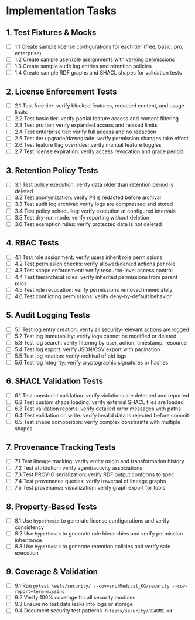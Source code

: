 # Implementation Tasks

## 1. Test Fixtures & Mocks

- [ ] 1.1 Create sample license configurations for each tier (free, basic, pro, enterprise)
- [ ] 1.2 Create sample user/role assignments with varying permissions
- [ ] 1.3 Create sample audit log entries and retention policies
- [ ] 1.4 Create sample RDF graphs and SHACL shapes for validation tests

## 2. License Enforcement Tests

- [ ] 2.1 Test free tier: verify blocked features, redacted content, and usage limits
- [ ] 2.2 Test basic tier: verify partial feature access and content filtering
- [ ] 2.3 Test pro tier: verify expanded access and relaxed limits
- [ ] 2.4 Test enterprise tier: verify full access and no redaction
- [ ] 2.5 Test tier upgrade/downgrade: verify permission changes take effect
- [ ] 2.6 Test feature flag overrides: verify manual feature toggles
- [ ] 2.7 Test license expiration: verify access revocation and grace period

## 3. Retention Policy Tests

- [ ] 3.1 Test policy execution: verify data older than retention period is deleted
- [ ] 3.2 Test anonymization: verify PII is redacted before archival
- [ ] 3.3 Test audit log archival: verify logs are compressed and stored
- [ ] 3.4 Test policy scheduling: verify execution at configured intervals
- [ ] 3.5 Test dry-run mode: verify reporting without deletion
- [ ] 3.6 Test exemption rules: verify protected data is not deleted

## 4. RBAC Tests

- [ ] 4.1 Test role assignment: verify users inherit role permissions
- [ ] 4.2 Test permission checks: verify allowed/denied actions per role
- [ ] 4.3 Test scope enforcement: verify resource-level access control
- [ ] 4.4 Test hierarchical roles: verify inherited permissions from parent roles
- [ ] 4.5 Test role revocation: verify permissions removed immediately
- [ ] 4.6 Test conflicting permissions: verify deny-by-default behavior

## 5. Audit Logging Tests

- [ ] 5.1 Test log entry creation: verify all security-relevant actions are logged
- [ ] 5.2 Test log immutability: verify logs cannot be modified or deleted
- [ ] 5.3 Test log search: verify filtering by user, action, timestamp, resource
- [ ] 5.4 Test log export: verify JSON/CSV export with pagination
- [ ] 5.5 Test log rotation: verify archival of old logs
- [ ] 5.6 Test log integrity: verify cryptographic signatures or hashes

## 6. SHACL Validation Tests

- [ ] 6.1 Test constraint validation: verify violations are detected and reported
- [ ] 6.2 Test custom shape loading: verify external SHACL files are loaded
- [ ] 6.3 Test validation reports: verify detailed error messages with paths
- [ ] 6.4 Test validation on write: verify invalid data is rejected before commit
- [ ] 6.5 Test shape composition: verify complex constraints with multiple shapes

## 7. Provenance Tracking Tests

- [ ] 7.1 Test lineage tracking: verify entity origin and transformation history
- [ ] 7.2 Test attribution: verify agent/activity associations
- [ ] 7.3 Test PROV-O serialization: verify RDF output conforms to spec
- [ ] 7.4 Test provenance queries: verify traversal of lineage graphs
- [ ] 7.5 Test provenance visualization: verify graph export for tools

## 8. Property-Based Tests

- [ ] 8.1 Use `hypothesis` to generate license configurations and verify consistency
- [ ] 8.2 Use `hypothesis` to generate role hierarchies and verify permission inheritance
- [ ] 8.3 Use `hypothesis` to generate retention policies and verify safe execution

## 9. Coverage & Validation

- [ ] 9.1 Run `pytest tests/security/ --cov=src/Medical_KG/security --cov-report=term-missing`
- [ ] 9.2 Verify 100% coverage for all security modules
- [ ] 9.3 Ensure no test data leaks into logs or storage
- [ ] 9.4 Document security test patterns in `tests/security/README.md`
